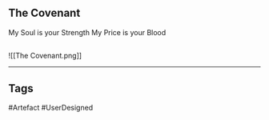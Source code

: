 ## The Covenant
My Soul is your Strength
My Price is your Blood
## 
![[The Covenant.png]]

---
## Tags
#Artefact
#UserDesigned 